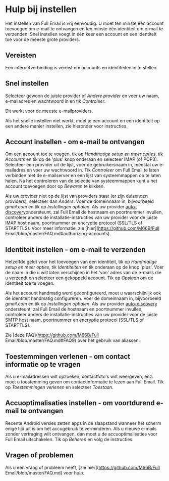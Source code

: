 # Hulp bij instellen

Het instellen van Full Email is vrij eenvoudig. U moet ten minste één account toevoegen om e-mail te ontvangen en ten minste één identiteit om e-mail te verzenden. Snel instellen voegt in één keer een account en een identiteit toe voor de meeste grote providers.

## Vereisten

Een internetverbinding is vereist om accounts en identiteiten in te stellen.

## Snel instellen

Selecteer gewoon de juiste provider of *Andere provider* en voer uw naam, e-mailadres en wachtwoord in en tik *Controleer*.

Dit werkt voor de meeste e-mailproviders.

Als het snelle instellen niet werkt, moet je een account en een identiteit op een andere manier instellen, zie hieronder voor instructies.

## Account instellen - om e-mail te ontvangen

Om een account toe te voegen, tik op *Handmatige setup en meer opties*, tik *Accounts* en tik op de 'plus' knop onderaan en selecteer IMAP (of POP3). Selecteer een provider uit de lijst, voer de gebruikersnaam in, meestal uw e-mailadres en voer uw wachtwoord in. Tik *Controleer* om Full Email te laten verbinden met de e-mailserver en een lijst van systeemmappen op te laten halen. Na het controleren van de selectie van systeemmappen kunt u het account toevoegen door op *Bewaren* te klikken.

Als uw provider niet op de lijst van providers staat (er zijn duizenden providers), selecteer dan *Anders*. Voer de domeinnaam in, bijvoorbeeld *gmail.com* en tik op *Instellingen ophalen*. Als uw provider [auto-discovery](https://tools.ietf.org/html/rfc6186)ondersteunt, zal Full Email de hostnaam en poortnummer invullen, controleer anders de installatie-instructies van uw provider voor de juiste IMAP host naam, poortnummer en encryptie protocol (SSL/TLS of STARTTLS). Voor meer informatie, zie [hier](https://github.com/M66B/Full Email/blob/master/FAQ.md#authorizing-accounts).

## Identiteit instellen - om e-mail te verzenden

Hetzelfde geldt voor het toevoegen van een identiteit, tik op *Handmatige setup en meer opties*, tik *Identiteiten* en tik onderaan op de knop 'plus'. Voer de naam in die u wilt laten verschijnen in het 'van' adres van de e-mails die u verzendt en selecteer een gekoppeld account. Tik op *Opslaan* om de identiteit toe te voegen.

Als het account handmatig werd geconfigureerd, moet u waarschijnlijk ook de identiteit handmatig configureren. Voer de domeinnaam in, bijvoorbeeld *gmail.com* en tik op *Instellingen ophalen*. Als uw provider [auto-discovery](https://tools.ietf.org/html/rfc6186) ondersteunt, zal Full Email de hostnaam en poortnummer invullen, controleer anders de installatie-instructies van uw provider voor de juiste SMTP host naam, poortnummer en encryptie protocol (SSL/TLS of STARTTLS).

Zie [deze FAQ](https://github.com/M66B/Full Email/blob/master/FAQ.md#FAQ9) over het gebruik van aliassen.

## Toestemmingen verlenen - om contact informatie op te vragen

Als u e-mailadressen wilt opzoeken, contactfoto's wilt weergeven, enz. moet u toestemming geven om contactinformatie te lezen aan Full Email. Tik op *Toestemmingen verlenen* en selecteer *Toestaan*.

## Accuoptimalisaties instellen - om voortdurend e-mail te ontvangen

Recente Android versies zetten apps in de slaapstand wanneer het scherm enige tijd uit is om het accugebruik te verminderen. Als u nieuwe e-mails zonder vertraging wilt ontvangen, dan moet u de accuoptimalisaties voor Full Email uitschakelen. Tik op *Beheren* en volg de instructies.

## Vragen of problemen

Als u een vraag of probleem heeft, [zie hier](https://github.com/M66B/Full Email/blob/master/FAQ.md) voor hulp.